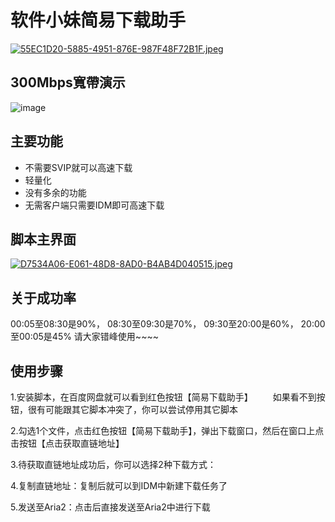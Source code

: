
# 软件小妹简易下载助手

[![55EC1D20-5885-4951-876E-987F48F72B1F.jpeg](https://s8d8.turboimg.net/sp/5726e70ab1df8abe6e3dd5ce807eae45/55EC1D20-5885-4951-876E-987F48F72B1F.jpeg)](https://www.turboimagehost.com/p/73972549/55EC1D20-5885-4951-876E-987F48F72B1F.jpeg.html)

## 300Mbps寬帶演示
![image](https://user-images.githubusercontent.com/80150816/159404035-1b8c5f86-7aa2-4bdf-b8e4-59dca86f8096.gif)

## 主要功能

- 不需要SVIP就可以高速下载
- 轻量化
- 没有多余的功能
- 无需客户端只需要IDM即可高速下载

## 脚本主界面
[![D7534A06-E061-48D8-8AD0-B4AB4D040515.jpeg](https://s8d1.turboimg.net/sp/40b2a0dc3e475a1ca0327524b8bec2dc/D7534A06-E061-48D8-8AD0-B4AB4D040515.jpeg)](https://www.turboimagehost.com/p/73972572/D7534A06-E061-48D8-8AD0-B4AB4D040515.jpeg.html)

## 关于成功率
00:05至08:30是90%， 08:30至09:30是70%， 
09:30至20:00是60%， 20:00至00:05是45%
请大家错峰使用~~~~

## 使用步骤
1.安装脚本，在百度网盘就可以看到红色按钮【简易下载助手】
　　如果看不到按钮，很有可能跟其它脚本冲突了，你可以尝试停用其它脚本
  
2.勾选1个文件，点击红色按钮【简易下载助手】，弹出下载窗口，然后在窗口上点击按钮【点击获取直链地址】

3.待获取直链地址成功后，你可以选择2种下载方式：

4.复制直链地址：复制后就可以到IDM中新建下载任务了

5.发送至Aria2：点击后直接发送至Aria2中进行下载





